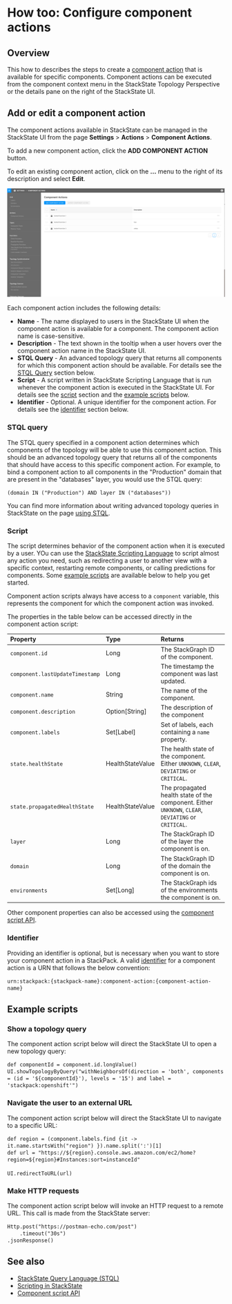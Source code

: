 # How too: Configure component actions


## Overview 

This how to describes the steps to create a [component action](/configure/topology/component_actions.md) that is available for specific components. Component actions can be executed from the component context menu in the StackState Topology Perspective or the details pane on the right of the StackState UI.

## Add or edit a component action

The component actions available in StackState can be managed in the StackState UI from the page **Settings** > **Actions** > **Component Actions**.

To add a new component action, click the **ADD COMPONENT ACTION** button.

To edit an existing component action, click on the **...** menu to the right of its description and select **Edit**.

![Component Actions](../../.gitbook/assets/component_actions.png)

Each component action includes the following details:

* **Name** - The name displayed to users in the StackState UI when the component action is available for a component. The component action name is case-sensitive.
* **Description** - The text shown in the tooltip when a user hovers over the component action name in the StackState UI.
* **STQL Query** - An advanced topology query that returns all components for which this component action should be available. For details see the [STQL Query](#stql-query) section below.
* **Script** - A script written in StackState Scripting Language that is run whenever the component action is executed in the StackState UI. For details see the [script](#script) section and the [example scripts](#example-scripts) below.
* **Identifier** - Optional. A unique identifier for the component action. For details see the [identifier](#identifier) section below.

### STQL query

The STQL query specified in a component action determines which components of the topology will be able to use this component action. This should be an advanced topology query that returns all of the components that should have access to this specific component action. For example, to bind a component action to all components in the "Production" domain that are present in the "databases" layer, you would use the STQL query:

```text
(domain IN ("Production") AND layer IN ("databases")) 
```

You can find more information about writing advanced topology queries in StackState on the page [using STQL](/develop/reference/stql_reference.md).

### Script

The script determines behavior of the component action when it is executed by a user. YOu can use the [StackState Scripting Language](/develop/reference/scripting/scripting-in-stackstate.md) to script almost any action you need, such as redirecting a user to another view with a specific context, restarting remote components, or calling predictions for components. Some [example scripts](#example-scripts) are available below to help you get started.

Component action scripts always have access to a `component` variable, this represents the component for which the component action was invoked.

The properties in the table below can be accessed directly in the component action script:

| Property | Type | Returns |
| :--- | :--- | :--- |
| `component.id` | Long | The StackGraph ID of the component. |
| `component.lastUpdateTimestamp` | Long | The timestamp the component was last updated. |
| `component.name` | String| The name of the component. | 
| `component.description` | Option\[String\] | The description of the component |
| `component.labels` | Set\[Label\] | Set of labels, each containing a `name` property. |  
| `state.healthState` | HealthStateValue | The health state of the component. Either `UNKNOWN`, `CLEAR`, `DEVIATING` or `CRITICAL`. |
| `state.propagatedHealthState` | HealthStateValue | The propagated health state of the component. Either `UNKNOWN`, `CLEAR`, `DEVIATING` or `CRITICAL`. |
| `layer` | Long | The StackGraph ID of the layer the component is on. |
| `domain` | Long | The StackGraph ID of the domain the component is on. |
| `environments` | Set\[Long\] | The StackGraph ids of the environments the component is on. |

Other component properties can also be accessed using the [component script API](/develop/reference/scripting/script-apis/component.md).

### Identifier

Providing an identifier is optional, but is necessary when you want to store your component action in a StackPack. A valid [identifier](/configure/identifiers.md) for a component action is a URN that follows the below convention:

```text
urn:stackpack:{stackpack-name}:component-action:{component-action-name}
```

## Example scripts

### Show a topology query

The component action script below will direct the StackState UI to open a new topology query:

```text
def componentId = component.id.longValue()
UI.showTopologyByQuery("withNeighborsOf(direction = 'both', components = (id = '${componentId}'), levels = '15') and label = 'stackpack:openshift'")
```

### Navigate the user to an external URL

The component action script below will direct the StackState UI to navigate to a specific URL:

```text
def region = (component.labels.find {it -> it.name.startsWith("region") }).name.split(':')[1]
def url = "https://${region}.console.aws.amazon.com/ec2/home?region=${region}#Instances:sort=instanceId"

UI.redirectToURL(url)
```

### Make HTTP requests

The component action script below will invoke an HTTP request to a remote URL. This call is made from the StackState server:

```text
Http.post("https://postman-echo.com/post")
    .timeout("30s")
.jsonResponse()
```

## See also

* [StackState Query Language (STQL)](/develop/reference/stql_reference.md)    
* [Scripting in StackState](/develop/reference/scripting/scripting-in-stackstate.md)
* [Component script API](/develop/reference/scripting/script-apis/component.md)